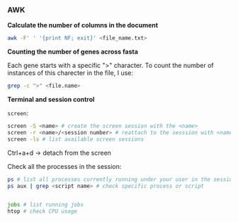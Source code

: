 ### AWK
**Calculate the number of columns in the document**
``` bash
awk -F' ' '{print NF; exit}' <file_name.txt>
```

**Counting the number of genes across fasta**

Each gene starts with a specific ">" character. To count the number of 
instances of this charecter in the file, I use:

``` bash
grep -c ">" <file.name>
```

**Terminal and session control**

`screen`:
``` bash 
screen -S <name> # create the screen session with the <name>
screen -r <name>/<session number> # reattach to the sesssion with <name>
screen -ls # list available screen sessions 
```
Ctrl+a+d -> detach from the screen


Check all the processes in the session:
``` bash 
ps # list all processes currently running under your user in the session
ps aux | grep <script name> # check specific process or script


jobs # list running jobs
htop # check CPU usage
```




